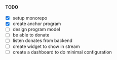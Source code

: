 #### TODO

- [x] setup monorepo
- [x] create anchor program
- [ ] design program model
- [ ] be able to donate
- [ ] listen donates from backend
- [ ] create widget to show in stream
- [ ] create a dashboard to do minimal configuration